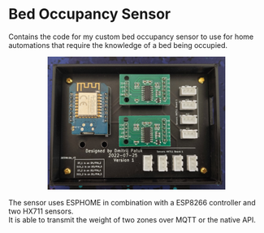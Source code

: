 # Bed Occupancy Sensor
Contains the code for my custom bed occupancy sensor to use for home automations that require the knowledge of 
a bed being occupied.

<p align="center">
  <img src="img/IMG_20220821_125341788.jpg" width="350" title="The Sensor Package"
</p>

The sensor uses ESPHOME in combination with a ESP8266 controller and two HX711 sensors.\
It is able to transmit the weight of two zones over MQTT or the native API.

